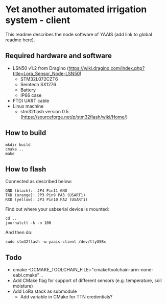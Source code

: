 # Yet another automated irrigation system - client

This readme describes the node software of YAAIS (add link to global readme here).

## Required hardware and software

* LSN50 v1.2 from Dragino (https://wiki.dragino.com/index.php?title=Lora_Sensor_Node-LSN50)
  * STM32L072CZT6
  * Semtech SX1276
  * Battery
  * IP66 case
* FTDI UART cable
* Linux machine
  * stm32flash version 0.5 (https://sourceforge.net/p/stm32flash/wiki/Home/)

## How to build

    mkdir build
    cmake ..
    make

## How to flash

Connected as described below:

    GND (black):  JP4 Pin11 GND
    TXD (orange): JP3 Pin9 PA3 (USART1)
    RXD (yellow): JP3 Pin10 PA2 (USART1)

Find out where your usbserial device is mounted:

    cd ..
    journalctl -k -n 100

And then do:

    sudo stm32flash -w yaais-client /dev/ttyUSBx

## Todo

* cmake -DCMAKE_TOOLCHAIN_FILE="cmake/toolchain-arm-none-eabi.cmake" ..
* Add CMake flag for support of different sensors (e.g. temperature, soil moisture)
* Add LoRa stack as submodule
  * Add variable in CMake for TTN credentials?
